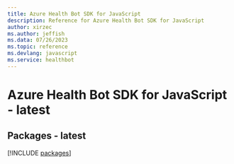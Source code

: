 ```yaml
---
title: Azure Health Bot SDK for JavaScript
description: Reference for Azure Health Bot SDK for JavaScript
author: xirzec
ms.author: jeffish
ms.data: 07/26/2023
ms.topic: reference
ms.devlang: javascript
ms.service: healthbot
---
```

# Azure Health Bot SDK for JavaScript - latest
## Packages - latest
[!INCLUDE [packages](health-bot-index.md)]